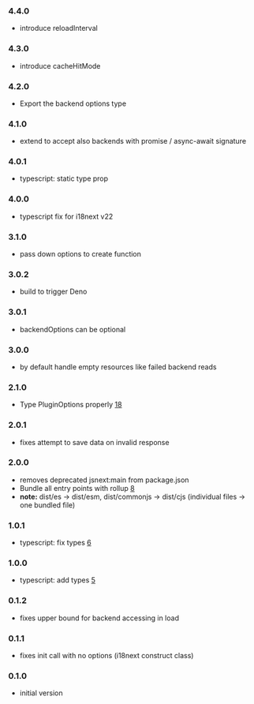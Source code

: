 ### 4.4.0

- introduce reloadInterval

### 4.3.0

- introduce cacheHitMode

### 4.2.0

- Export the backend options type

### 4.1.0

- extend to accept also backends with promise / async-await signature

### 4.0.1

- typescript: static type prop

### 4.0.0

- typescript fix for i18next v22

### 3.1.0

- pass down options to create function

### 3.0.2

- build to trigger Deno

### 3.0.1

- backendOptions can be optional

### 3.0.0

- by default handle empty resources like failed backend reads

### 2.1.0

- Type PluginOptions properly [18](https://github.com/i18next/i18next-chained-backend/pull/18)

### 2.0.1

- fixes attempt to save data on invalid response

### 2.0.0

- removes deprecated jsnext:main from package.json
- Bundle all entry points with rollup [8](https://github.com/i18next/i18next-chained-backend/pull/8)
- **note:** dist/es -> dist/esm, dist/commonjs -> dist/cjs (individual files -> one bundled file)

### 1.0.1

- typescript: fix types [6](https://github.com/i18next/i18next-chained-backend/pull/6)

### 1.0.0

- typescript: add types [5](https://github.com/i18next/i18next-chained-backend/pull/5)

### 0.1.2

- fixes upper bound for backend accessing in load

### 0.1.1

- fixes init call with no options (i18next construct class)

### 0.1.0

- initial version
